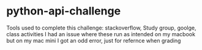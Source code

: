 # python-api-challenge

Tools used to complete this challenge: stackoverflow, Study group, goolge, class activities 
I had an issue where these run as intended on my macbook but on my mac mini I got an odd error, just for refernce when grading 
